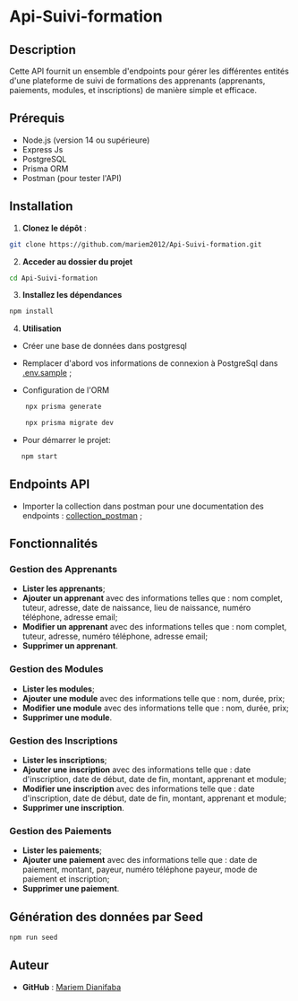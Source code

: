 #  Api-Suivi-formation

##  Description

Cette API fournit un ensemble d'endpoints pour gérer les différentes entités d'une plateforme de suivi de formations des apprenants (apprenants, paiements, modules, et inscriptions) de manière simple et efficace.

##  Prérequis

- Node.js (version 14 ou supérieure)
- Express Js
- PostgreSQL
- Prisma ORM
- Postman (pour tester l'API)

##  Installation

1. **Clonez le dépôt** :

```bash
git clone https://github.com/mariem2012/Api-Suivi-formation.git
```

2.  **Acceder au dossier du projet**

```bash
cd Api-Suivi-formation
```

3. **Installez les dépendances**

```bash
npm install
```

4. **Utilisation**

- Créer une base de données dans postgresql

- Remplacer d'abord vos informations de connexion à PostgreSql dans [.env.sample](.env.sample) ;

- Configuration de l'ORM

```bash
    npx prisma generate
```

```bash
    npx prisma migrate dev
```

- Pour démarrer le projet:

```bash
   npm start
```

##  Endpoints API

- Importer la collection dans postman pour une documentation des endpoints : [collection_postman](API-Training.postman_collection.json) ;

##  Fonctionnalités

###  Gestion des Apprenants

- **Lister les apprenants**;
- **Ajouter un apprenant** avec des informations telles que : nom complet, tuteur, adresse, date de naissance, lieu de naissance, numéro téléphone, adresse email;
- **Modifier un apprenant** avec des informations telles que : nom complet, tuteur, adresse, numéro téléphone, adresse email;
- **Supprimer un apprenant**.

###  Gestion des Modules

- **Lister les modules**;
- **Ajouter une module** avec des informations telle que : nom, durée, prix;
- **Modifier une module** avec des informations telle que : nom, durée, prix;
- **Supprimer une module**.

###  Gestion des Inscriptions

- **Lister les inscriptions**;
- **Ajouter une inscription** avec des informations telle que : date d'inscription, date de début, date de fin, montant, apprenant et module;
- **Modifier une inscription** avec des informations telle que : date d'inscription, date de début, date de fin, montant, apprenant et module;
- **Supprimer une inscription**.

###  Gestion des Paiements

- **Lister les paiements**;
- **Ajouter une paiement** avec des informations telle que : date de paiement, montant, payeur, numéro téléphone payeur, mode de paiement et inscription;
- **Supprimer une paiement**.

##  Génération des données par Seed

```bash
npm run seed
```

##  Auteur

- **GitHub** : [Mariem Dianifaba](https://github.com/mariem2012)
